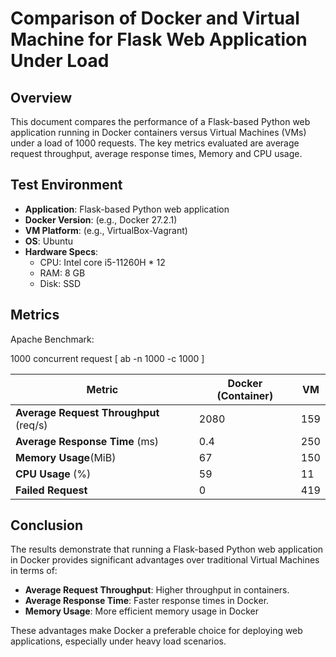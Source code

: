 # Comparison of Docker and Virtual Machine for Flask Web Application Under Load

## Overview

This document compares the performance of a Flask-based Python web application running in Docker containers versus Virtual Machines (VMs) under a load of 1000 requests. The key metrics evaluated are average request throughput, average response times, Memory and CPU usage.

## Test Environment

- **Application**: Flask-based Python web application
- **Docker Version**: (e.g., Docker 27.2.1)
- **VM Platform**: (e.g., VirtualBox-Vagrant)
- **OS**: Ubuntu
- **Hardware Specs**:
    - CPU: Intel core i5-11260H * 12
    - RAM: 8 GB
    - Disk: SSD

## Metrics

Apache Benchmark: 

1000 concurrent request [ ab -n 1000 -c 1000 ]

| Metric | Docker (Container) | VM |
| --- | --- | --- |
| **Average Request Throughput** (req/s) | 2080 | 159 |
| **Average Response Time** (ms) | 0.4 | 250 |
| **Memory Usage**(MiB) | 67 | 150 |
| **CPU Usage** (%) | 59 | 11 |
| **Failed Request** | 0 | 419 |

## Conclusion

The results demonstrate that running a Flask-based Python web application in Docker provides significant advantages over traditional Virtual Machines in terms of:

- **Average Request Throughput**: Higher throughput in containers.
- **Average Response Time**: Faster response times in Docker.
- **Memory Usage**: More efficient memory usage in Docker

These advantages make Docker a preferable choice for deploying web applications, especially under heavy load scenarios.